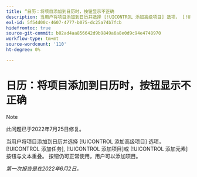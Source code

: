 ```yaml
---
title: “日历：将项目添加到日历时，按钮显示不正确
description: 当用户将项目添加到日历并选择 [!UICONTROL 添加高级项目] 选项， [!UICONTROL 添加任务], [!UICONTROL 添加项目]或 [!UICONTROL 添加元素] 按钮与文本重叠。 按钮仍可正常使用，用户可以添加项目。
exl-id: 5f54d00c-4607-4777-b075-dc25a74b7fcb
hidefromtoc: true
source-git-commit: b02ad4aa856642d9b9849a6a8e0d9c94e4748970
workflow-type: tm+mt
source-wordcount: '110'
ht-degree: 0%

---
```


# 日历：将项目添加到日历时，按钮显示不正确

>[!NOTE]
>
>此问题已于2022年7月25日修复。

当用户将项目添加到日历并选择 [!UICONTROL 添加高级项目] 选项， [!UICONTROL 添加任务], [!UICONTROL 添加项目]或 [!UICONTROL 添加元素] 按钮与文本重叠。 按钮仍可正常使用，用户可以添加项目。

_第一次报告是在2022年6月2日。_
